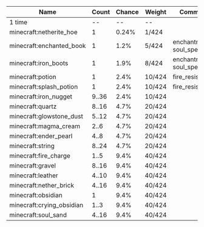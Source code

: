 | Name                      | Count | Chance | Weight | Comment                  |
| ------------------------- | ----- | ------ | ------ | ------------------------ |
| 1 time                    |    -- |     -- |     -- |                          |
| minecraft:netherite_hoe   |     1 |  0.24% |  1/424 |                          |
| minecraft:enchanted_book  |     1 |   1.2% |  5/424 | enchantments: soul_speed |
| minecraft:iron_boots      |     1 |   1.9% |  8/424 | enchantments: soul_speed |
| minecraft:potion          |     1 |   2.4% | 10/424 | fire_resistance          |
| minecraft:splash_potion   |     1 |   2.4% | 10/424 | fire_resistance          |
| minecraft:iron_nugget     | 9..36 |   2.4% | 10/424 |                          |
| minecraft:quartz          | 8..16 |   4.7% | 20/424 |                          |
| minecraft:glowstone_dust  | 5..12 |   4.7% | 20/424 |                          |
| minecraft:magma_cream     |  2..6 |   4.7% | 20/424 |                          |
| minecraft:ender_pearl     |  4..8 |   4.7% | 20/424 |                          |
| minecraft:string          | 8..24 |   4.7% | 20/424 |                          |
| minecraft:fire_charge     |  1..5 |   9.4% | 40/424 |                          |
| minecraft:gravel          | 8..16 |   9.4% | 40/424 |                          |
| minecraft:leather         | 4..10 |   9.4% | 40/424 |                          |
| minecraft:nether_brick    | 4..16 |   9.4% | 40/424 |                          |
| minecraft:obsidian        |     1 |   9.4% | 40/424 |                          |
| minecraft:crying_obsidian |  1..3 |   9.4% | 40/424 |                          |
| minecraft:soul_sand       | 4..16 |   9.4% | 40/424 |                          |

